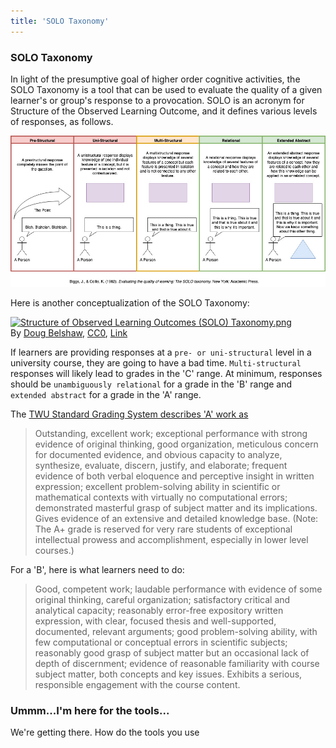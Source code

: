 ```yaml
---
title: 'SOLO Taxonomy'
---
```

### SOLO Taxonomy

In light of the presumptive goal of higher order cognitive activities, the SOLO Taxonomy is a tool that can be used to evaluate the quality of a given learner's or group's response to a provocation. SOLO is an acronym for Structure of the Observed Learning Outcome, and it defines various levels of responses, as follows.

![](SOLOTaxonomy.jpg)

Here is another conceptualization of the SOLO Taxonomy:

<p><a href="https://commons.wikimedia.org/wiki/File:Structure_of_Observed_Learning_Outcomes_(SOLO)\_Taxonomy.png#/media/File:Structure_of_Observed_Learning_Outcomes_(SOLO)\_Taxonomy.png"><img src="https://upload.wikimedia.org/wikipedia/commons/thumb/a/af/Structure_of_Observed_Learning_Outcomes_%28SOLO%29_Taxonomy.png/1200px-Structure_of_Observed_Learning_Outcomes_%28SOLO%29_Taxonomy.png" alt="Structure of Observed Learning Outcomes (SOLO) Taxonomy.png"></a><br>By <a href="//commons.wikimedia.org/w/index.php?title=User:Dajbelshaw&amp;action=edit&amp;redlink=1" class="new" title="User:Dajbelshaw (page does not exist)">Doug Belshaw</a>, <a href="http://creativecommons.org/publicdomain/zero/1.0/deed.en" title="Creative Commons Zero, Public Domain Dedication">CC0</a>, <a href="https://commons.wikimedia.org/w/index.php?curid=60807631">Link</a></p>

If learners are providing responses at a `pre- or uni-structural` level in a university course, they are going to have a bad time. `Multi-structural` responses will likely lead to grades in the 'C' range. At minimum, responses should be `unambiguously relational` for a grade in the 'B' range and `extended abstract` for a grade in the 'A' range.

The [TWU Standard Grading System describes 'A' work as](https://www.twu.ca/about/university-standard-grading-system)

>Outstanding, excellent work; exceptional performance with strong evidence of original thinking, good organization, meticulous concern for documented evidence, and obvious capacity to analyze, synthesize, evaluate, discern, justify, and elaborate; frequent evidence of both verbal eloquence and perceptive insight in written expression; excellent problem-solving ability in scientific or mathematical contexts with virtually no computational errors; demonstrated masterful grasp of subject matter and its implications. Gives evidence of an extensive and detailed knowledge base. (Note: The A+ grade is reserved for very rare students of exceptional intellectual prowess and accomplishment, especially in lower level courses.)

For a 'B', here is what learners need to do:

> Good, competent work; laudable performance with evidence of some original thinking, careful organization; satisfactory critical and analytical capacity; reasonably error-free expository written expression, with clear, focused thesis and well-supported, documented, relevant arguments; good problem-solving ability, with few computational or conceptual errors in scientific subjects; reasonably good grasp of subject matter but an occasional lack of depth of discernment; evidence of reasonable familiarity with course subject matter, both concepts and key issues. Exhibits a serious, responsible engagement with the course content.

### Ummm...I'm here for the tools...

We're getting there. How do the tools you use
